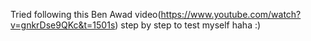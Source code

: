 Tried following this Ben Awad video(https://www.youtube.com/watch?v=gnkrDse9QKc&t=1501s) step by step to test myself haha :) 